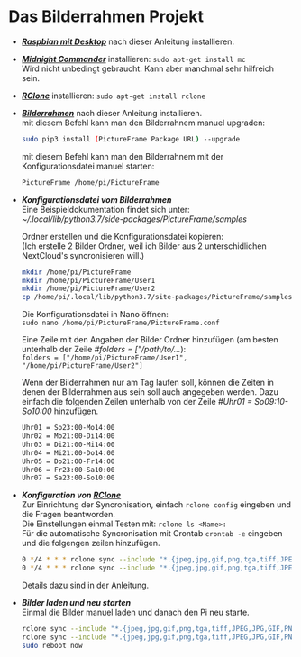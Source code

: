 # Das Bilderrahmen Projekt

- ***[Raspbian mit Desktop](Raspbian.md)*** nach dieser Anleitung installieren.

- ***[Midnight Commander](Midnight_Commander.md)*** installieren: `sudo apt-get install mc`  
  Wird nicht unbedingt gebraucht. Kann aber manchmal sehr hilfreich sein.

- ***[RClone](RClone.md)*** installieren: `sudo apt-get install rclone`  

- ***[Bilderrahmen](PictureFrame.md)*** nach dieser Anleitung installieren.  
  mit diesem Befehl kann man den Bilderrahnem manuel upgraden:  

  ```bash
  sudo pip3 install (PictureFrame Package URL) --upgrade
  ```

  mit diesem Befehl kann man den Bilderrahnem mit der Konfigurationsdatei manuel starten:  

  ```bash
  PictureFrame /home/pi/PictureFrame
  ```

- ***Konfigurationsdatei vom Bilderrahmen***  
  Eine Beispieldokumentation findet sich unter: _~/.local/lib/python3.7/side-packages/PictureFrame/samples_  

  Ordner erstellen und die Konfigurationsdatei kopieren:  
  (Ich erstelle 2 Bilder Ordner, weil ich Bilder aus 2 unterschidlichen NextCloud's syncronisieren will.)  

  ```bash
  mkdir /home/pi/PictureFrame
  mkdir /home/pi/PictureFrame/User1
  mkdir /home/pi/PictureFrame/User2
  cp /home/pi/.local/lib/python3.7/site-packages/PictureFrame/samples/PictureFrame.conf.sample /home/pi/PictureFrame/PictureFrame.conf
  ```

  Die Konfigurationsdatei in Nano öffnen:  
  `sudo nano /home/pi/PictureFrame/PictureFrame.conf`

  Eine Zeile mit den Angaben der Bilder Ordner hinzufügen (am besten unterhalb der Zeile _#folders = ["/path/to/..._):  
  `folders = ["/home/pi/PictureFrame/User1", "/home/pi/PictureFrame/User2"]`

  Wenn der Bilderrahmen nur am Tag laufen soll, können die Zeiten in denen der Bilderrahmen aus sein soll auch angegeben werden.
  Dazu einfach die folgenden Zeilen unterhalb von der Zeile _#Uhr01 = So09:10-So10:00_ hinzufügen.

  ```bash
  Uhr01 = So23:00-Mo14:00
  Uhr02 = Mo21:00-Di14:00
  Uhr03 = Di21:00-Mi14:00
  Uhr04 = Mi21:00-Do14:00
  Uhr05 = Do21:00-Fr14:00
  Uhr06 = Fr23:00-Sa10:00
  Uhr07 = Sa23:00-So10:00
  ```

- ***Konfiguration von [RClone](RClone.md)***  
  Zur Einrichtung der Syncronisation, einfach `rclone config` eingeben und die Fragen beantworden.  
  Die Einstellungen einmal Testen mit: `rclone ls <Name>:`  
  Für die automatische Syncronisation mit Crontab `crontab -e` eingeben und die folgengen zeilen hinzufügen.

  ```bash
  0 */4 * * * rclone sync --include "*.{jpeg,jpg,gif,png,tga,tiff,JPEG,JPG,GIF,PNG,TGA,TIFF}" User1: /home/pi/PictureFrame/User1
  0 */4 * * * rclone sync --include "*.{jpeg,jpg,gif,png,tga,tiff,JPEG,JPG,GIF,PNG,TGA,TIFF}" User2: /home/pi/PictureFrame/User2
  ```

  Details dazu sind in der [Anleitung](RClone.md).  

- ***Bilder laden und neu starten***  
  Einmal die Bilder manuel laden und danach den Pi neu starte.    

  ```bash
  rclone sync --include "*.{jpeg,jpg,gif,png,tga,tiff,JPEG,JPG,GIF,PNG,TGA,TIFF}" User1: /home/pi/PictureFrame/User1
  rclone sync --include "*.{jpeg,jpg,gif,png,tga,tiff,JPEG,JPG,GIF,PNG,TGA,TIFF}" User2: /home/pi/PictureFrame/User2
  sudo reboot now
  ```  
